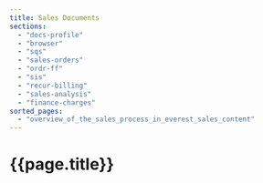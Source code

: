 ```yaml
---
title: Sales Documents
sections:
  - "docs-profile"
  - "browser"
  - "sqs"
  - "sales-orders"
  - "ordr-ff"
  - "sis"
  - "recur-billing"
  - "sales-analysis"
  - "finance-charges"
sorted_pages:
  - "overview_of_the_sales_process_in_everest_sales_content"
---
```

# {{page.title}}
